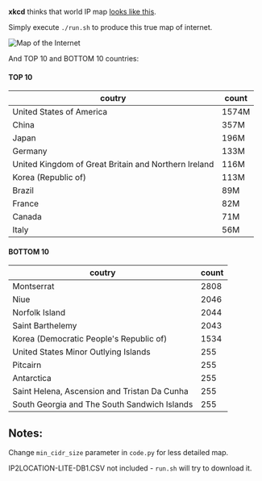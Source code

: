 __xkcd__ thinks that world IP map [looks like this](https://xkcd.com/195/).

Simply execute `./run.sh` to produce this true map of internet.

![Map of the Internet](https://dl.dropboxusercontent.com/s/18wo4fv25ri55k8/ip_world_map.png)

And TOP 10 and BOTTOM 10 countries:

#### TOP 10

coutry | count
--- |---
United States of America | 1574M
China | 357M
Japan | 196M
Germany | 133M
United Kingdom of Great Britain and Northern Ireland | 116M
Korea (Republic of) | 113M
Brazil | 89M
France | 82M
Canada | 71M
Italy | 56M

#### BOTTOM 10

coutry | count
--- |---
Montserrat | 2808
Niue | 2046
Norfolk Island | 2044
Saint Barthelemy | 2043
Korea (Democratic People's Republic of) | 1534
United States Minor Outlying Islands | 255
Pitcairn | 255
Antarctica | 255
Saint Helena, Ascension and Tristan Da Cunha | 255
South Georgia and The South Sandwich Islands | 255

## Notes:

Change `min_cidr_size` parameter in `code.py` for less detailed map.

IP2LOCATION-LITE-DB1.CSV not included - `run.sh` will try to download it.
